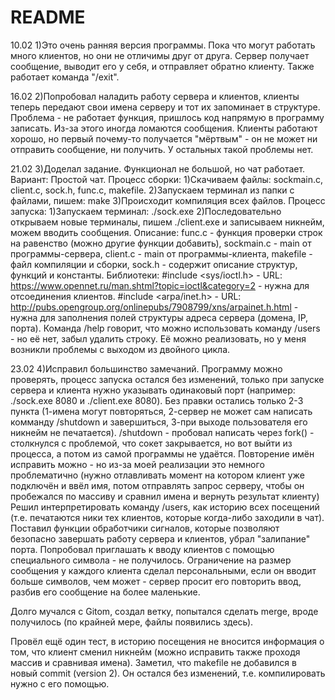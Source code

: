 # README #
10.02 1)Это очень ранняя версия программы. Пока что могут работать много клиентов, но они не отличимы друг от друга. 
Сервер получает сообщение, выводит его у себя, и отправляет обратно клиенту.
Также работает команда "/exit".

16.02 2)Попробовал наладить работу сервера и клиентов, клиенты теперь передают свои имена серверу и тот их запоминает в структуре.
Проблема - не работает функция, пришлось код напрямую в программу записать. Из-за этого иногда ломаются сообщения. 
Клиенты работают хорошо, но первый почему-то получается "мёртвым" - он не может ни отправить сообщение, ни получить. У остальных такой проблемы нет.

21.02 3)Доделал задание. Функционал не большой, но чат работает. 
Вариант: Простой чат. 
Процесс сборки: 1)Cкачиваем файлы: sockmain.c, client.c, sock.h, func.c, makefile. 2)Запускаем терминал из папки с файлами, пишем: make 3)Происходит компиляция всех файлов.
Процесс запуска: 1)Запускаем терминал: ./sock.exe 2)Последовательно открываем новые терминалы, пишем ./client.exe и записываем никнейм, можем вводить сообщения.
Описание: func.c - функция проверки строк на равенство (можно другие функции добавить), sockmain.c - main от программы-сервера, client.c - main от программы-клиента,
makefile - файл компиляции и сборки, sock.h - содержит описание структур, функций и константы.
Библиотеки: #include <sys/ioctl.h> - URL: https://www.opennet.ru/man.shtml?topic=ioctl&category=2 - нужна для отсоединения клиентов.
			#include <arpa/inet.h> - URL: http://pubs.opengroup.org/onlinepubs/7908799/xns/arpainet.h.html - нужна для заполнения полей структуры адреса сервера 
			(домена, IP, порта).
Команда /help говорит, что можно использовать команду /users - но её нет, забыл удалить строку.
Её можно реализовать, но у меня возникли проблемы с выходом из двойного цикла.

23.02 4)Исправил большинство замечаний. Программу можно проверять, процесс запуска остался без изменений, только при запуске сервера и клиента нужно указывать одинаковый порт (например: ./sock.exe 8080 и ./client.exe 8080).
Без правки остались только 2-3 пункта (1-имена могут повторяться, 2-сервер не может сам написать комманду /shutdown и завершиться, 
3-при выходе пользователя его никнейм не печатается). /shutdown - пробовал написать через fork() - столкнулся с проблемой, что сокет закрывается, но вот выйти из процесса, а потом из самой программы не удаётся.
Повторение имён исправить можно - но из-за моей реализации это немного проблематично (нужно отлавливать момент на котором клиент уже подключён и ввёл имя, потом отправлять запрос серверу, чтобы он пробежался по массиву и сравнил имена и вернуть результат клиенту)
Решил интерпретировать команду /users, как историю всех посещений (т.е. печатаются ники тех клиентов, которые когда-либо заходили в чат). Поставил функции обработчики сигналов, которые позволяют
безопасно завершать работу сервера и клиентов, убрал "залипание" порта. Попробовал приглашать к вводу клиентов с помощью специального символа - не получилось.
Ограничение на размер сообщения у каждого клиента сделал персональными, если он вводит больше символов, чем может - сервер просит его повторить ввод, разбив его сообщение на более маленькие.

Долго мучался с Gitom, создал ветку, попытался сделать merge, вроде получилось (по крайней мере, файлы появились здесь).

Провёл ещё один тест, в историю посещения не вносится информация о том, что клиент сменил никнейм (можно исправить также проходя массив и сравнивая имена).
Заметил, что makefile не добавился в новый commit (version 2). Он остался без изменений, т.е. компилировать нужно с его помощью.